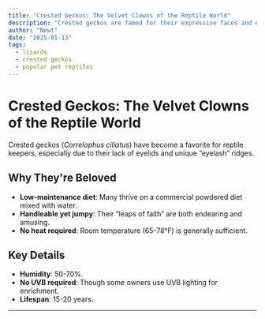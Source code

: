 ```yaml
---
title: "Crested Geckos: The Velvet Clowns of the Reptile World"
description: "Crested geckos are famed for their expressive faces and easy care. Here's what makes them so lovable."
author: "Newt"
date: "2025-01-13"
tags:
  - lizards
  - crested geckos
  - popular pet reptiles
---
```


# Crested Geckos: The Velvet Clowns of the Reptile World

Crested geckos (*Correlophus ciliatus*) have become a favorite for reptile keepers, especially due to their lack of eyelids and unique “eyelash” ridges.

## Why They're Beloved

- **Low-maintenance diet**: Many thrive on a commercial powdered diet mixed with water.
- **Handleable yet jumpy**: Their “leaps of faith” are both endearing and amusing.
- **No heat required**: Room temperature (65-78°F) is generally sufficient.

## Key Details

- **Humidity**: 50-70%.
- **No UVB required**: Though some owners use UVB lighting for enrichment.
- **Lifespan**: 15-20 years.

---
